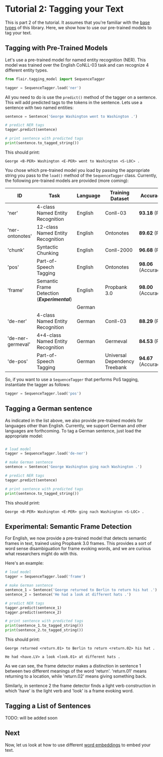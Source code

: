 # Tutorial 2: Tagging your Text

This is part 2 of the tutorial. It assumes that you're familiar with the [base types](/resources/docs/TUTORIAL_BASICS.md) of this library. Here, we show how to use our pre-trained models to tag your text. 

## Tagging with Pre-Trained Models

Let's use a pre-trained model for named entity recognition (NER). 
This model was trained over the English CoNLL-03 task and can recognize 4 different entity
types.

```python
from flair.tagging_model import SequenceTagger

tagger = SequenceTagger.load('ner')
```
All you need to do is use the `predict()` method of the tagger on a sentence. This will add predicted tags to the tokens
in the sentence. Lets use a sentence with two named
entities: 

```python
sentence = Sentence('George Washington went to Washington .')

# predict NER tags
tagger.predict(sentence)

# print sentence with predicted tags
print(sentence.to_tagged_string())
```

This should print: 
```console
George <B-PER> Washington <E-PER> went to Washington <S-LOC> . 
```

You chose which pre-trained model you load by passing the appropriate 
string you pass to the `load()` method of the `SequenceTagger` class. Currently, the following pre-trained models
are provided (more coming): 
 
| ID | Task | Language| Training Dataset | Accuracy | 
| -------------    | ------------- | ------------- |------------- |------------- |
| 'ner' | 4-class Named Entity Recognition | English | Conll-03  |  **93.18** (F1) |
| 'ner-ontonotes' | 12-class Named Entity Recognition | English | Ontonotes  |  **89.62** (F1) |
| 'chunk' |  Syntactic Chunking   | English | Conll-2000     |  **96.68** (F1) |
| 'pos' |  Part-of-Speech Tagging | English | Ontonotes     |  **98.06** (Accuracy) |
| 'frame'  |   Semantic Frame Detection  (***Experimental***)| English | Propbank 3.0     |  **98.00** (Accuracy) |
| |  | German |  |   |
| 'de-ner' | 4-class Named Entity Recognition | German | Conll-03  |  **88.29** (F1) |
| 'de-ner-germeval' | 4+4-class Named Entity Recognition | German | Germeval  |  **84.53** (F1) |
| 'de-pos' | Part-of-Speech Tagging | German | Universal Dependency Treebank  |  **94.67** (Accuracy) |


So, if you want to use a `SequenceTagger` that performs PoS tagging, instantiate the tagger as follows:

```python
tagger = SequenceTagger.load('pos')
```

## Tagging a German sentence

As indicated in the list above, we also provide pre-trained models for languages other than English. Currently, we
support German and other languages are forthcoming. To tag a German sentence, just load the appropriate model:

```python

# load model
tagger = SequenceTagger.load('de-ner')

# make German sentence
sentence = Sentence('George Washington ging nach Washington .')

# predict NER tags
tagger.predict(sentence)

# print sentence with predicted tags
print(sentence.to_tagged_string())
```
This should print: 
```console
George <B-PER> Washington <E-PER> ging nach Washington <S-LOC> .
```

## Experimental: Semantic Frame Detection

For English, we now provide a pre-trained model that detects semantic frames in text, trained using Propbank 3.0 frames. 
This provides a sort of word sense disambiguation for frame evoking words, and we are curious what researchers might
do with this. 

Here's an example: 

```python
# load model
tagger = SequenceTagger.load('frame')

# make German sentence
sentence_1 = Sentence('George returned to Berlin to return his hat .')
sentence_2 = Sentence('He had a look at different hats .')

# predict NER tags
tagger.predict(sentence_1)
tagger.predict(sentence_2)

# print sentence with predicted tags
print(sentence_1.to_tagged_string())
print(sentence_2.to_tagged_string())
```
This should print: 

```console
George returned <return.01> to Berlin to return <return.02> his hat .

He had <have.LV> a look <look.01> at different hats .
```

As we can see, the frame detector makes a distinction in sentence 1 between two different meanings of the word 'return'.
'return.01' means returning to a location, while 'return.02' means giving something back. 

Similarly, in sentence 2 the frame detector finds a light verb construction in which 'have' is the light verb and 
'look' is a frame evoking word.



## Tagging a List of Sentences

TODO: will be added soon



## Next 

Now, let us look at how to use different [word embeddings](/resources/docs/TUTORIAL_WORD_EMBEDDING.md) to embed your text.
